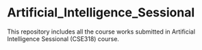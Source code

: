# Artificial_Intelligence_Sessional
This repository includes all the course works submitted in Artificial Intelligence Sessional (CSE318) course.

